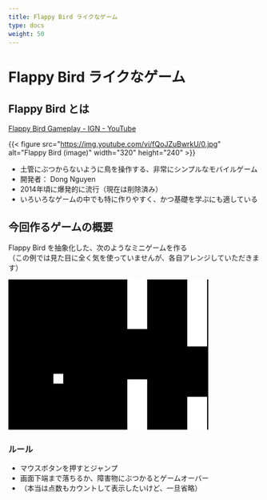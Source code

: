 ```yaml
---
title: Flappy Bird ライクなゲーム
type: docs
weight: 50
---
```


# Flappy Bird ライクなゲーム

## Flappy Bird とは

[Flappy Bird Gameplay - IGN - YouTube](https://www.youtube.com/watch?v=fQoJZuBwrkU)

{{< figure src="https://img.youtube.com/vi/fQoJZuBwrkU/0.jpg" alt="Flappy Bird (image)" width="320" height="240" >}}

- 土管にぶつからないように鳥を操作する、非常にシンプルなモバイルゲーム
- 開発者： Dong Nguyen
- 2014年頃に爆発的に流行（現在は削除済み）
- いろいろなゲームの中でも特に作りやすく、かつ基礎を学ぶにも適している

## 今回作るゲームの概要

Flappy Bird を抽象化した、次のようなミニゲームを作る  
（この例では見た目に全く気を使っていませんが、各自アレンジしていただきます）

![Abstract Flappy Bird](./flappy-bird-like.gif)

### ルール

- マウスボタンを押すとジャンプ
- 画面下端まで落ちるか、障害物にぶつかるとゲームオーバー
- （本当は点数もカウントして表示したいけど、一旦省略）
